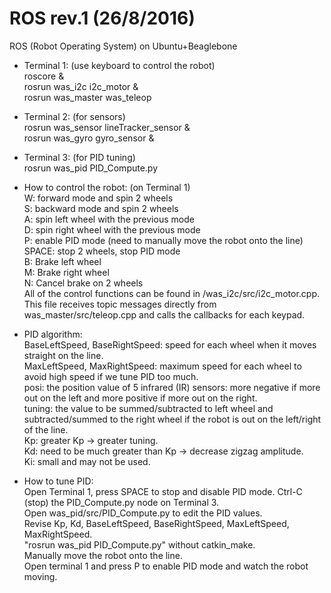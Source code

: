 # ROS rev.1 (26/8/2016)
ROS (Robot Operating System) on Ubuntu+Beaglebone

+ Terminal 1: (use keyboard to control the robot)  
roscore &  
rosrun was_i2c i2c_motor &  
rosrun was_master was_teleop  

+ Terminal 2: (for sensors)  
rosrun was_sensor lineTracker_sensor &  
rosrun was_gyro gyro_sensor &  

+ Terminal 3: (for PID tuning)  
rosrun was_pid PID_Compute.py  


+ How to control the robot: (on Terminal 1)   
W: forward mode and spin 2 wheels  
S: backward mode and spin 2 wheels  
A: spin left wheel with the previous mode  
D: spin right wheel with the previous mode  
P: enable PID mode (need to manually move the robot onto the line)  
SPACE: stop 2 wheels, stop PID mode  
B: Brake left wheel  
M: Brake right wheel  
N: Cancel brake on 2 wheels  
All of the control functions can be found in /was_i2c/src/i2c_motor.cpp. This file receives topic messages directly from was_master/src/teleop.cpp and calls the callbacks for each keypad.  

+ PID algorithm:  
BaseLeftSpeed, BaseRightSpeed: speed for each wheel when it moves straight on the line.  
MaxLeftSpeed, MaxRightSpeed: maximum speed for each wheel to avoid high speed if we tune PID too much.  
posi: the position value of 5 infrared (IR) sensors: more negative if more out on the left and more positive if more out on the right.  
tuning: the value to be summed/subtracted to left wheel and subtracted/summed to the right wheel if the robot is out on the left/right of the line.  
Kp: greater Kp -> greater tuning.  
Kd: need to be much greater than Kp -> decrease zigzag amplitude.  
Ki: small and may not be used.  

+ How to tune PID:  
Open Terminal 1, press SPACE to stop and disable PID mode.
Ctrl-C (stop) the PID_Compute.py node on Terminal 3.  
Open was_pid/src/PID_Compute.py to edit the PID values.  
Revise Kp, Kd, BaseLeftSpeed, BaseRightSpeed, MaxLeftSpeed, MaxRightSpeed.  
"rosrun was_pid PID_Compute.py" without catkin_make.  
Manually move the robot onto the line.  
Open terminal 1 and press P to enable PID mode and watch the robot moving.  

